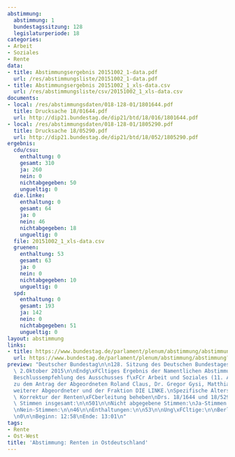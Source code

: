```yaml
---
abstimmung:
  abstimmung: 1
  bundestagssitzung: 128
  legislaturperiode: 18
categories:
- Arbeit
- Soziales
- Rente
data:
- title: Abstimmungsergebnis 20151002_1-data.pdf
  url: /res/abstimmungsliste/20151002_1-data.pdf
- title: Abstimmungsergebnis 20151002_1_xls-data.csv
  url: /res/abstimmungsliste/csv/20151002_1_xls-data.csv
documents:
- local: /res/abstimmungsdaten/018-128-01/1801644.pdf
  title: Drucksache 18/01644.pdf
  url: http://dip21.bundestag.de/dip21/btd/18/016/1801644.pdf
- local: /res/abstimmungsdaten/018-128-01/1805290.pdf
  title: Drucksache 18/05290.pdf
  url: http://dip21.bundestag.de/dip21/btd/18/052/1805290.pdf
ergebnis:
  cdu/csu:
    enthaltung: 0
    gesamt: 310
    ja: 260
    nein: 0
    nichtabgegeben: 50
    ungueltig: 0
  die.linke:
    enthaltung: 0
    gesamt: 64
    ja: 0
    nein: 46
    nichtabgegeben: 18
    ungueltig: 0
  file: 20151002_1_xls-data.csv
  gruenen:
    enthaltung: 53
    gesamt: 63
    ja: 0
    nein: 0
    nichtabgegeben: 10
    ungueltig: 0
  spd:
    enthaltung: 0
    gesamt: 193
    ja: 142
    nein: 0
    nichtabgegeben: 51
    ungueltig: 0
layout: abstimmung
links:
- title: https://www.bundestag.de/parlament/plenum/abstimmung/abstimmung?id=359
  url: https://www.bundestag.de/parlament/plenum/abstimmung/abstimmung?id=359
preview: "Deutscher Bundestag\n\n128. Sitzung des Deutschen Bundestages\nam Freitag,\
  \ 2.Oktober 2015\n\nEndg\xFCltiges Ergebnis der Namentlichen Abstimmung Nr. 1\n\n\
  Beschlussempfehlung des Ausschusses f\xFCr Arbeit und Soziales (11. Ausschuss)\n\
  zu dem Antrag der Abgeordneten Roland Claus, Dr. Gregor Gysi, Matthias W. Birkwald,\n\
  weiterer Abgeordneter und der Fraktion DIE LINKE.\nSpezifische Altersarmut Ost durch\
  \ Korrektur der Renten\xFCberleitung beheben\nDrs. 18/1644 und 18/5290\n\nAbgegebene\
  \ Stimmen insgesamt:\n\n501\n\nNicht abgegebene Stimmen:\nJa-Stimmen:\n\n129\n402\n\
  \nNein-Stimmen:\n\n46\n\nEnthaltungen:\n\n53\n\nUng\xFCltige:\n\nBerlin, den 02.10.2015\n\
  \n0\n\nBeginn: 12:58\nEnde: 13:01\n"
tags:
- Rente
- Ost-West
title: 'Abstimmung: Renten in Ostdeutschland'
---
```

